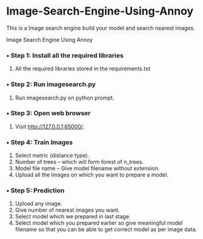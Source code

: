 # Image-Search-Engine-Using-Annoy
This is a Image search engine build your model and search nearest images.

Image Search Engine Using Annoy

### •   Step 1: Install all the required libraries
1.	All the required libraries stored in the requirements.txt

### •   Step 2: Run imagesearch.py
1.	Run imagesearch.py on python prompt.

### •   Step 3: Open web browser
1.	Visit http://127.0.0.1:65000/.

### •   Step 4: Train Images
1.	Select metric (distance type).
2.	Number of trees – which will form forest of n_trees.
3.	Model file name – Give model filename without extension.
4.	Upload all the Images on which you want to prepare a model.

### •   Step 5: Prediction
1.	Upload any image.
2.	Give number of nearest images you want.
3.	Select model which we prepared in last stage.
4.	Select model which you prepared earlier so give meaningful model filename so that you can be able to get correct model as per image data.
